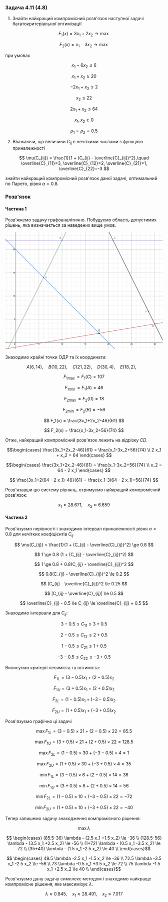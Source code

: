 ### Задача 4.11 (4.8) 

1. Знайти найкращий компромісний розв'язок наступної задачі багатокритеріальної оптимізації 

$$ F_1(x) = 3 x_1 + 2 x_2 \rightarrow \max $$

$$ F_2(x) = x_1 - 3 x_2 \rightarrow \max $$

при умовах 

$$ x_1 - 6 x_2 \le 6 $$

$$ x_1 + x_2 \ge 20 $$

$$ -2 x_1 + x_2 \le 2 $$

$$ x_2 \le 22 $$

$$ 2 x_1 + x_2 \le 64 $$

$$ x_1, x_2 \ge 0 $$

$$ \rho_1 = \rho_2 = 0.5 $$

2. Вважаючи, що величини $C_{ij}$ є нечіткими числами з функцією приналежності
   
$$ \mu(C_{ij}) = \frac{1}{1 + (C_{ij} - \overline{C}_{ij})^2},\quad 
\overline{C}_{11}=3, 
\overline{C}_{12}=2, 
\overline{C}_{21}=1, 
\overline{C}_{22}=-3
$$

знайти найкращий компромісний розв'язок даної задачі, оптимальний по Парето, рівня $\alpha=0.8$. 

### Розв'язок

#### Частина 1

Розв'яжемо задачу графоаналітично. Побудуємо область допустимих рішень, яка визначається за наведених вище умов.

![](Screenshot%202021-12-26%20at%2017.02.26.png)

Знаходимо крайні точки ОДР та їх координати:


$$ A(6, 14), \quad
B(10, 22), \quad
C(21, 22), \quad
D(30, 4), \quad
E(18, 2), \quad $$

$$ F_{1 \max} = F_1(C) = 107 $$

$$ F_{1 \min} = F_1(A) = 46 $$

$$ F_{2 \max} = F_2(D) = 18 $$

$$ F_{2 \min} = F_2(B) = -56 $$

$$ F_1(x) = \frac{3x_1+2x_2-46}{61} $$

$$ F_2(x) = \frac{x_1-3x_2+56}{74} $$

Отже, найкращий компромісний розв'язок лежить на відрізку $CD$.

$$\begin{cases}
\frac{3x_1+2x_2-46}{61} = \frac{x_1-3x_2+56}{74} \\
2 x_1 + x_2 = 64
\end{cases}
$$

$$\begin{cases}
\frac{3x_1+2x_2-46}{61} = \frac{x_1-3x_2+56}{74} \\
x_2 = 64 - 2 x_1 
\end{cases}
$$

$$ \frac{3x_1+2(64 - 2 x_1)-46}{61} = \frac{x_1-3(64 - 2 x_1)+56}{74} $$

Розв'язавши цю систему рівнянь, отримуємо найкращий компромісний розв'язок:

$$ x_1 \approx 28.671  , \quad x_2 \approx 6.659   $$

#### Частина 2

Розв'язуємо нерівності і знаходимо інтервал приналежності рівня $\alpha=0.8$ для нечітких коефіцієнтів $C_{ij}$

$$ \mu(C_{ij}) = \frac{1}{1 + (C_{ij} - \overline{C}_{ij})^2} \ge 0.8 $$

$$ 1 \ge 0.8 (1 + (C_{ij} - \overline{C}_{ij})^2) $$

$$ 1 \ge 0.8 + 0.8(C_{ij} - \overline{C}_{ij})^2 $$

$$ 0.8(C_{ij} - \overline{C}_{ij})^2 \le 0.2 $$

$$ (C_{ij} - \overline{C}_{ij})^2 \le 0.25 $$

$$ |C_{ij} - \overline{C}_{ij}| \le 0.5 $$

$$ \overline{C}_{ij} - 0.5 \le C_{ij} \le \overline{C}_{ij} + 0.5 $$

Знаходимо інтервали для $C_{ij}$:

$$ 3 - 0.5 \le C_{11} \le 3 + 0.5 $$

$$ 2 - 0.5 \le C_{12} \le 2 + 0.5 $$

$$ 1 - 0.5 \le C_{21} \le 1 + 0.5 $$

$$ -3 - 0.5 \le C_{22} \le -3 + 0.5 $$

Виписуємо критерії песиміста та оптиміста:

$$ F_{1L} = (3 - 0.5) x_1 + (2 - 0.5) x_2 $$

$$ F_{1U} = (3 + 0.5) x_1 + (2 + 0.5) x_2 $$

$$ F_{2L} = (1 - 0.5) x_1 + (-3 - 0.5) x_2 $$

$$ F_{2U} = (1 + 0.5) x_1 + (-3 + 0.5) x_2 $$

Розв'язуємо графічно ці задачі

$$\max F_{1L} = (3 - 0.5) \times 21 + (2 - 0.5) \times 22 = 85.5$$

$$\max F_{1U} = (3 + 0.5) \times 21 + (2 + 0.5) \times 22 = 128.5 $$

$$\max F_{2L} = (1 - 0.5) \times 30 + (-3 - 0.5) \times 4 = 1 $$

$$\max F_{2U} = (1 + 0.5) \times 30 + (-3 + 0.5) \times 4 = 35 $$

$$\min F_{1L} = (3 - 0.5) \times 6 + (2 - 0.5) \times 14 = 36 $$

$$\min F_{1U} = (3 + 0.5) \times 6 + (2 + 0.5) \times 14 = 56 $$

$$\min F_{2L} = (1 - 0.5) \times 10 + (-3 - 0.5) \times 22 = -72 $$

$$\min F_{2U} = (1 + 0.5) \times 10 + (-3 + 0.5) \times 22 = -40 $$

Тепер запишемо задачу знаходження компромісного рішення:

$$ \max \lambda $$

$$ \begin{cases}
(85.5-36) \lambda - (2.5 x_1 +1.5 x_2) \le -36 \\
(128.5-56) \lambda - (3.5 x_1 +2.5 x_2) \le -56 \\
(1+72) \lambda - (0.5 x_1 -3.5 x_2) \le 72 \\
(35+40) \lambda - (1.5 x_1 -2.5 x_2) \le 40 \\
\end{cases}$$

$$ \begin{cases}
49.5 \lambda -2.5 x_1 -1.5 x_2 \le -36 \\
72.5 \lambda -3.5 x_1 -2.5 x_2 \le -56 \\
73 \lambda -0.5 x_1 +3.5 x_2 \le 72 \\
75 \lambda -1.5 x_1 +2.5 x_2 \le 40 \\
\end{cases}$$


Розв'язуємо дану задачу симплекс методом і знаходимо найкраще компромісне рішення, яке максимізує $\lambda$.

$$ \lambda \approx 0.845  ,\quad x_1 \approx  28.491 ,\quad x_2 \approx 7.017   $$